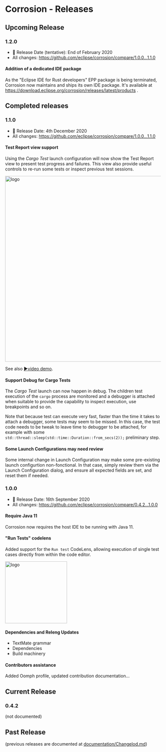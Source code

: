 # Corrosion - Releases

## Upcoming Release

### 1.2.0

* 📅 Release Date (tentative): End of February 2020
* All changes: https://github.com/eclipse/corrosion/compare/1.0.0...1.1.0

#### Addition of a dedicated IDE package

As the "Eclipse IDE for Rust developers" EPP package is being terminated, Corrosion now maintains and ships its own IDE package. It's available at https://download.eclipse.org/corrosion/releases/latest/products .

## Completed releases

### 1.1.0

* 📅 Release Date: 4th December 2020
* All changes: https://github.com/eclipse/corrosion/compare/1.0.0...1.1.0

#### Test Report view support

Using the _Cargo Test_ launch configuration will now show the Test Report view to present test progress and failures. This view also provide useful controls to re-run some tests or inspect previous test sessions.

<img alt="logo" src="./images/testReports.png" width="600px"/>

See also [▶️video demo](https://www.screencast.com/t/1sgBo0ENGc).

#### Support Debug for Cargo Tests

The _Cargo Test_ launch can now happen in debug. The children test execution of the `cargo` process are monitored and a debugger is attached when suitable to provide the capability to inspect execution, use breakpoints and so on.

Note that because test can execute very fast, faster than the time it takes to attach a debugger, some tests may seem to be missed. In this case, the test code needs to be tweak to leave time to debugger to be attached, for example with some `std::thread::sleep(std::time::Duration::from_secs(2));` preliminary step.

#### Some Launch Configurations may need review

Some internal change in Launch Configuration may make some pre-existing launch configurtion non-fonctional. In that case, simply review them via the Launch Configuration dialog, and ensure all expected fields are set, and reset them if needed.

### 1.0.0

* 📅 Release Date: 16th September 2020
* All changes: https://github.com/eclipse/corrosion/compare/0.4.2...1.0.0

#### Require Java 11

Corrosion now requires the host IDE to be running with Java 11.

#### "Run Tests" codelens

Added support for the `Run test` CodeLens, allowing execution of single test cases directly from within the code editor.

<img alt="logo" src="./images/runTestCodemining.png" width="200px"/>

#### Dependencies and Releng Updates

* TextMate grammar
* Dependencies
* Build machinery

#### Contributors assistance

Added Oomph profile, updated contribution documentation...

## Current Release

### 0.4.2

(not documented)

## Past Release

(previous releases are documented at [documentation/Changelod.md](documentation/Changelod.md))